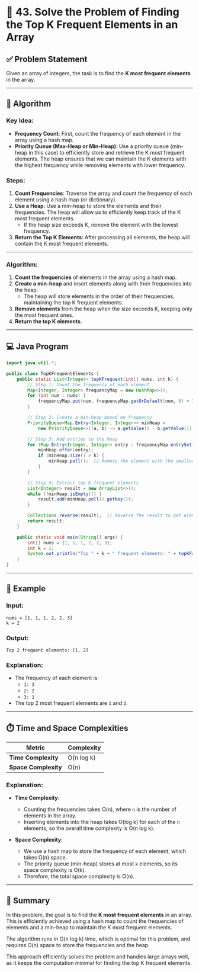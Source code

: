

# 🔢 43. Solve the Problem of Finding the Top K Frequent Elements in an Array

## ✅ Problem Statement

Given an array of integers, the task is to find the **K most frequent elements** in the array. 

---

## 🧠 Algorithm

### Key Idea:
- **Frequency Count**: First, count the frequency of each element in the array using a hash map.
- **Priority Queue (Max-Heap or Min-Heap)**: Use a priority queue (min-heap in this case) to efficiently store and retrieve the K most frequent elements. The heap ensures that we can maintain the K elements with the highest frequency while removing elements with lower frequency.

### Steps:
1. **Count Frequencies**: Traverse the array and count the frequency of each element using a hash map (or dictionary).
2. **Use a Heap**: Use a min-heap to store the elements and their frequencies. The heap will allow us to efficiently keep track of the K most frequent elements.
   - If the heap size exceeds K, remove the element with the lowest frequency.
3. **Return the Top K Elements**: After processing all elements, the heap will contain the K most frequent elements.

---

### Algorithm:
1. **Count the frequencies** of elements in the array using a hash map.
2. **Create a min-heap** and insert elements along with their frequencies into the heap.
   - The heap will store elements in the order of their frequencies, maintaining the top K frequent elements.
3. **Remove elements** from the heap when the size exceeds K, keeping only the most frequent ones.
4. **Return the top K elements**.

---

## 💻 Java Program

```java
import java.util.*;

public class TopKFrequentElements {
    public static List<Integer> topKFrequent(int[] nums, int k) {
        // Step 1: Count the frequency of each element
        Map<Integer, Integer> frequencyMap = new HashMap<>();
        for (int num : nums) {
            frequencyMap.put(num, frequencyMap.getOrDefault(num, 0) + 1);
        }

        // Step 2: Create a min-heap based on frequency
        PriorityQueue<Map.Entry<Integer, Integer>> minHeap = 
            new PriorityQueue<>((a, b) -> a.getValue() - b.getValue());

        // Step 3: Add entries to the heap
        for (Map.Entry<Integer, Integer> entry : frequencyMap.entrySet()) {
            minHeap.offer(entry);
            if (minHeap.size() > k) {
                minHeap.poll();  // Remove the element with the smallest frequency
            }
        }

        // Step 4: Extract top K frequent elements
        List<Integer> result = new ArrayList<>();
        while (!minHeap.isEmpty()) {
            result.add(minHeap.poll().getKey());
        }

        Collections.reverse(result);  // Reverse the result to get elements in decreasing order of frequency
        return result;
    }

    public static void main(String[] args) {
        int[] nums = {1, 1, 1, 2, 2, 3};
        int k = 2;
        System.out.println("Top " + k + " frequent elements: " + topKFrequent(nums, k));
    }
}
```

---

## 🧪 Example

### Input:
```
nums = [1, 1, 1, 2, 2, 3]
k = 2
```

### Output:
```
Top 2 frequent elements: [1, 2]
```

### Explanation:
- The frequency of each element is: 
  - `1: 3`
  - `2: 2`
  - `3: 1`
- The top 2 most frequent elements are `1` and `2`.

---

## ⏱️ Time and Space Complexities

| Metric              | Complexity         |
|---------------------|--------------------|
| **Time Complexity**  | O(n log k)         |
| **Space Complexity** | O(n)               |

### Explanation:
- **Time Complexity**:
  - Counting the frequencies takes O(n), where `n` is the number of elements in the array.
  - Inserting elements into the heap takes O(log k) for each of the `n` elements, so the overall time complexity is O(n log k).
  
- **Space Complexity**:
  - We use a hash map to store the frequency of each element, which takes O(n) space.
  - The priority queue (min-heap) stores at most `k` elements, so its space complexity is O(k).
  - Therefore, the total space complexity is O(n).

---

## 📌 Summary

In this problem, the goal is to find the **K most frequent elements** in an array. This is efficiently achieved using a hash map to count the frequencies of elements and a min-heap to maintain the K most frequent elements.

The algorithm runs in O(n log k) time, which is optimal for this problem, and requires O(n) space to store the frequencies and the heap.

This approach efficiently solves the problem and handles large arrays well, as it keeps the computation minimal for finding the top K frequent elements.
